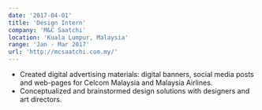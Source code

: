 ```yaml
---
date: '2017-04-01'
title: 'Design Intern'
company: 'M&C Saatchi'
location: 'Kuala Lumpur, Malaysia'
range: 'Jan - Mar 2017'
url: 'http://mcsaatchi.com.my/'
---
```


- Created digital advertising materials: digital banners, social media posts and web-pages for Celcom Malaysia and Malaysia Airlines.
- Conceptualized and brainstormed design solutions with designers and art directors.
